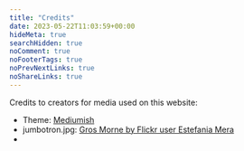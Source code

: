 ```yaml
---
title: "Credits"
date: 2023-05-22T11:03:59+00:00
hideMeta: true
searchHidden: true
noComment: true
noFooterTags: true
noPrevNextLinks: true
noShareLinks: true
---
```




Credits to creators for media used on this website:

* Theme: [Mediumish](https://themes.gohugo.io/themes/mediumish-gohugo-theme/)
* jumbotron.jpg: [Gros Morne by Flickr user Estefania Mera](https://flic.kr/p/FYt8Tv)
* 